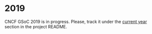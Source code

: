 2019
====

CNCF GSoC 2019 is in progress. Please, track it under the [current year](https://github.com/cncf/soc#current-year) section in the project README.
